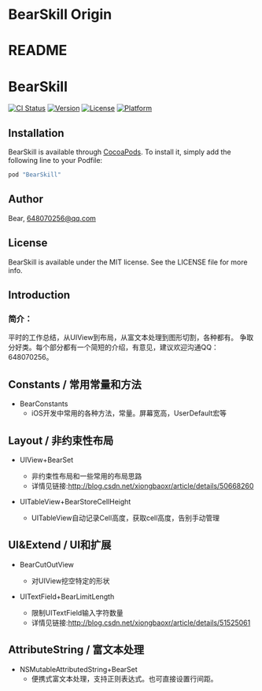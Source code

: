 # BearSkill Origin

# README

# BearSkill

[![CI Status](http://img.shields.io/travis/Bear/BearSkill.svg?style=flat)](https://travis-ci.org/Bear/BearSkill)
[![Version](https://img.shields.io/cocoapods/v/BearSkill.svg?style=flat)](http://cocoapods.org/pods/BearSkill)
[![License](https://img.shields.io/cocoapods/l/BearSkill.svg?style=flat)](http://cocoapods.org/pods/BearSkill)
[![Platform](https://img.shields.io/cocoapods/p/BearSkill.svg?style=flat)](http://cocoapods.org/pods/BearSkill)

## Installation

BearSkill is available through [CocoaPods](http://cocoapods.org). To install
it, simply add the following line to your Podfile:

```ruby
pod "BearSkill"
```

## Author

Bear, 648070256@qq.com

## License

BearSkill is available under the MIT license. See the LICENSE file for more info.

Introduction
------------

### 简介：
平时的工作总结，从UIView到布局，从富文本处理到图形切割，各种都有。
争取分好类。每个部分都有一个简短的介绍，有意见，建议欢迎沟通QQ：648070256。

## Constants / 常用常量和方法
* BearConstants
  * iOS开发中常用的各种方法，常量。屏幕宽高，UserDefault宏等


## Layout / 非约束性布局
* UIView+BearSet
  * 非约束性布局和一些常用的布局思路
  * 详情见链接:http://blog.csdn.net/xiongbaoxr/article/details/50668260

* UITableView+BearStoreCellHeight
  * UITableView自动记录Cell高度，获取cell高度，告别手动管理



## UI&Extend / UI和扩展
* BearCutOutView
  * 对UIView挖空特定的形状

* UITextField+BearLimitLength
  * 限制UITextField输入字符数量
  * 详情见链接:http://blog.csdn.net/xiongbaoxr/article/details/51525061



## AttributeString / 富文本处理
* NSMutableAttributedString+BearSet
  * 便携式富文本处理，支持正则表达式。也可直接设置行间距。